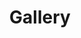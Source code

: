 ---
layout: gallery
title: "Gallery"
active: outreach
permalink: "/gallery/"
seo_description: "Gallery"
heading: "Image Gallery"
text: "Biogeography through images"
type:
  - id: "1"
    image: "/assets/images/gallery-img1.jpg"
    image_alt: "image alt"
    heading: "Strangler fig"
    text: "A parasitic pant species found in tropical humid forest"
  - id: "2"
    image: "/assets/images/gallery-img2.jpg"
    image_alt: "image alt"
    heading: "Rainforest"
    text: "A parasitic pant species found in tropical humid forest"
  - id: "3"
    image: "/assets/images/gallery-img3.jpg"
    image_alt: "image alt"
    heading: "Closed canopy rainforest"
    text: ""
  - id: "4"
    image: "/assets/images/gallery-img4.jpg"
    image_alt: "image alt"
    heading: "Lizard"
    text: ""
  - id: "5"
    image: "/assets/images/gallery-img5.jpg"
    image_alt: "image alt"
    heading: "Stalagmites, Carlsbad caves in New Mexico"
    text: "Stalagmites are like fractal structures found in underground caves. These structures are formed by continuous dripping of saturated..."
  - id: "6"
    image: "/assets/images/gallery-img6.jpg"
    image_alt: "image alt"
    heading: "Spider monkey"
    text: "Cañón del Sumidero National Park, Mexico"
  - id: "7"
    image: "/assets/images/gallery-img7.jpg"
    image_alt: "image alt"
    heading: "Opuntia humifusa (aka Devil's Tongue)"
    text: "A cacti native to North America"
  - id: "8"
    image: "/assets/images/gallery-img8.jpg"
    image_alt: "image alt"
    heading: "Beetle collection at the Peabody Museum, Yale..."
    text: "Charles Darwin surmised that the Creator must be inordinately fond of beetles: the earth is home to some 30 million different species of them."
  - id: "9"
    image: "/assets/images/gallery-img9.jpg"
    image_alt: "image alt"
    heading: "Butterflies collection at the Peabody Museum, Yale..."
    text: "If the flap of a butterfly’s wings can be instrumental in generating a tornado, it can equally well be instrumental in preventing a tornado --- Edward Lorenz"
  - id: "10"
    image: "/assets/images/gallery-img10.jpg"
    image_alt: "image alt"
    heading: "Grassland fires in Shola-grasslands in Western..."
    text: "Fire plays an important role in maintaining savanna in regions where it rains enough to support forest."
  - id: "11"
    image: "/assets/images/gallery-img11.jpg"
    image_alt: "image alt"
    heading: "Shola-grasslands"
    text: "High elevation savanna and forest mosaic in Western Ghats, India"
  - id: "12"
    image: "/assets/images/gallery-img12.jpg"
    image_alt: "image alt"
    heading: "Autumn colors in New England"
    text: "Phenological changes in the colour of leaves of temperate trees at the onset of winter."
  - id: "13"
    image: "/assets/images/gallery-img13.jpg"
    image_alt: "image alt"
    heading: "Savanna-forest boundary"
    text: "Abrupt transition from savanna to forest at Hluhluwe–Imfolozi Park, South Africa"
  - id: "14"
    image: "/assets/images/gallery-img14.jpg"
    image_alt: "image alt"
    heading: "Co-dominance of trees and grasses in a savanna"
    text: "60 years old experimental burn plot in Kruger National Park, South Africa"
  - id: "15"
    image: "/assets/images/gallery-img15.jpg"
    image_alt: "image alt"
    heading: "Bark beetle tracks"
    text: "Bark beetle tracks on the trunk of a dead tree at IISc Bangalore."
---